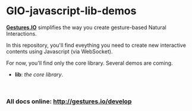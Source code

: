 # GIO-javascript-lib-demos

__[Gestures.IO](http://gestures.io/)__ simplifies the way you create gesture-based Natural Interactions.

In this repository, you'll find eveything you need to create new interactive contents using Javascript (via WebSocket).

For now, you'll find only the core library. Several demos are coming.

* __lib__: _the core library_.

&nbsp;

### All docs online: http://gestures.io/develop

